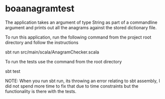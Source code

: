 # boaanagramtest

The application takes an argument of type String as part of a commandline argument and prints out all the anagrams against the stored dictionary file.

To run this application, run the following command from the project root directory and follow the instructions

sbt run src/main/scala/AnagramChecker.scala

To run the tests use the command from the root directory

sbt test

NOTE: When you run sbt run, its throwing an error relating to sbt assembly, I did not spend more time to fix that due to time constraints but the functionality is there with the tests.
